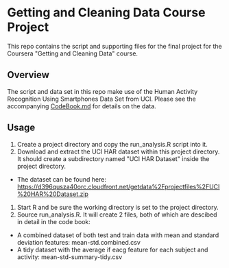 # Getting and Cleaning Data Course Project

This repo contains the script and supporting files for the 
final project for the Coursera "Getting and Cleaning Data" course.

## Overview

The script and data set in this repo make use of the Human
Activity Recognition Using Smartphones Data Set from UCI.
Please see the accompanying [CodeBook.md](https://github.com/sweeber/ProgrammingAssignment4/blob/master/CodeBook.md)
for details on the data.

## Usage

1. Create a project directory and copy the run_analysis.R script into it.
1. Download and extract the UCI HAR dataset within this project directory. It should create a subdirectory named "UCI HAR Dataset" inside the project directory.
  * The dataset can be found here: https://d396qusza40orc.cloudfront.net/getdata%2Fprojectfiles%2FUCI%20HAR%20Dataset.zip
1. Start R and be sure the working directory is set to the project directory.
1. Source run_analysis.R. It will create 2 files, both of which are descibed in detail in the code book:
  * A combined dataset of both test and train data with mean and standard deviation features: mean-std.combined.csv
  * A tidy dataset with the average if eacg feature for each subject and activity: mean-std-summary-tidy.csv

